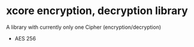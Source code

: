 # xcore encryption, decryption library

A library with currently only one Cipher (encryption/decryption)
* AES 256

